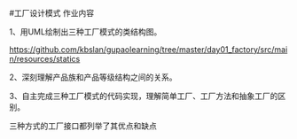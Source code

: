 #工厂设计模式
作业内容

1、用UML绘制出三种工厂模式的类结构图。

https://github.com/kbslan/gupaolearning/tree/master/day01_factory/src/main/resources/statics

2、深刻理解产品族和产品等级结构之间的关系。

3、自主完成三种工厂模式的代码实现，理解简单工厂、工厂方法和抽象工厂的区别。

三种方式的工厂接口都列举了其优点和缺点
